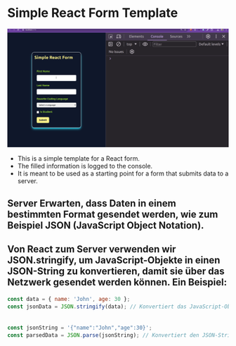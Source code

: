 # Simple React Form Template

![React Starter Form Demo](src/assets/react-form-demo.gif)

- This is a simple template for a React form.
- The filled information is logged to the console.
- It is meant to be used as a starting point for a form that submits data to a server.



##  Server Erwarten, dass Daten in einem bestimmten Format gesendet werden, wie zum Beispiel JSON (JavaScript Object Notation).



## Von React zum Server verwenden wir JSON.stringify, um JavaScript-Objekte in einen JSON-String zu konvertieren, damit sie über das Netzwerk gesendet werden können. Ein Beispiel:

```javascript
const data = { name: 'John', age: 30 };
const jsonData = JSON.stringify(data); // Konvertiert das JavaScript-Objekt in einen JSON-String
```



```javascript 

const jsonString = '{"name":"John","age":30}';
const parsedData = JSON.parse(jsonString); // Konvertiert den JSON-String in ein JavaScript-Objekt
```